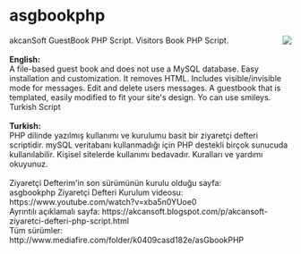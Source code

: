 # asgbookphp
<img src="https://1.bp.blogspot.com/--m5Tr5zU9j4/WCGGiMDZZ-I/AAAAAAABgxs/Xr92_zOCVGINcbKUC7V6Ik8h-aINBCS-QCPcBGAYYCw/s1600/ziyaretci_defteri.jpg" align="right">
akcanSoft GuestBook PHP Script. Visitors Book PHP Script.
<br><br>
<b>English:</b><br>
A file-based guest book and does not use a MySQL database. Easy installation and customization. It removes HTML. Includes visible/invisible mode for messages. Edit and delete users messages. A guestbook that is templated, easily modified to fit your site's design. Yo can use smileys. Turkish Script
<br><br>
<b>Turkish:</b><br>
PHP dilinde yazılmış kullanımı ve kurulumu basit bir ziyaretçi defteri scriptidir.
mySQL veritabanı kullanmadığı için PHP destekli birçok sunucuda kullanılabilir.
Kişisel sitelerde kullanımı bedavadır. Kuralları ve yardımı okuyunuz.
<br><br>
Ziyaretçi Defterim'in son sürümünün kurulu olduğu sayfa: <br>
asgbookphp Ziyaretçi Defteri Kurulum videosu: https://www.youtube.com/watch?v=xba5n0YUoe0 <br>
Ayrıntılı açıklamalı sayfa: https://akcansoft.blogspot.com/p/akcansoft-ziyaretci-defteri-php-script.html <br>
Tüm sürümler: http://www.mediafire.com/folder/k0409casd182e/asGbookPHP
